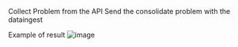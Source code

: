 Collect Problem from the API
Send the consolidate problem with the dataingest

Example of result  ![image](https://user-images.githubusercontent.com/40337213/143864279-0f865440-b5bd-4791-a9c4-4390f487540b.png)

